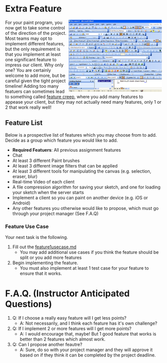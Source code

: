 # Extra Feature

<img src="./media/features.png" align="right" width="300px"/>

For your paint program, you now get to take some control of the direction of the project. Most teams may opt to implement different features, but the only requirement is that you implement at least one significant feature to impress our client. Why only one? You are certainly welcome to add more, but be careful given the tight project timeline! Adding too many featuers can sometimes lead to something called [feature creep](https://en.wikipedia.org/wiki/Feature_creep), where you add many features to appease your client, but they may not actually need many features, only 1 or 2 that work really well!

## Feature List

Below is a prospective list of features which you may choose from to add. Decide as a group which feature you would like to add.

- **Required Featuers**: All previous assignment features 
- Chat
- At least 3 different Paint brushes
- At least 3 different image filters that can be applied
- At least 3 different tools for manipulating the canvas (e.g. selection, eraser, blur)
- Real-time Video of each client
- A file compression algorithm for saving your sketch, and one for loading your sketch when the server starts
- Implement a client so you can paint on another device (e.g. iOS or Android)
- Any other features you otherwise would like to propose, which must go through your project manager (See F.A.Q)

### Feature Use Case

Your next task is the following.

1. Fill out the [feature1usecase.md](./feature1usecase.md)
    - You may add additional use cases if you think the feature should be split or you add more features
2. Begin implementing the feature.
	- You must also implement at least 1 test case for your feature to ensure that it works.


# F.A.Q. (Instructor Anticipated Questions)

1. Q: If I choose a really easy feature will I get less points?
	- A: Not necessarily, and I think each feature has it's own challenge?
2. Q: If I implement 2 or more features will I get more points?
	- A: I would encourage that, maybe! But 1 good feature that works is better than 2 features which almost work.
3. Q: Can I propose another feautre?
  	- A: Sure, do so with your project manager and they will approve it based on if they think it can be completed by the project deadline.


